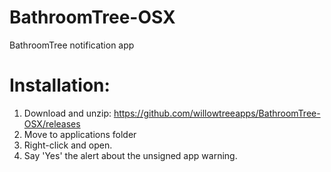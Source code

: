 BathroomTree-OSX
================

BathroomTree notification app


Installation:
==============
1. Download and unzip: https://github.com/willowtreeapps/BathroomTree-OSX/releases
2. Move to applications folder
3. Right-click and open. 
4. Say 'Yes' the alert about the unsigned app warning.
